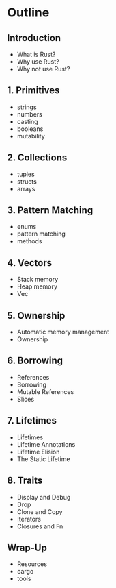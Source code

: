 # Outline

## Introduction
* What is Rust?
* Why use Rust?
* Why not use Rust?

## 1. Primitives
* strings
* numbers
* casting
* booleans
* mutability

## 2. Collections
* tuples
* structs
* arrays

## 3. Pattern Matching
* enums
* pattern matching
* methods

## 4. Vectors
* Stack memory
* Heap memory
* Vec

## 5. Ownership
* Automatic memory management
* Ownership

## 6. Borrowing
* References
* Borrowing
* Mutable References
* Slices

## 7. Lifetimes
* Lifetimes
* Lifetime Annotations
* Lifetime Elision
* The Static Lifetime

## 8. Traits
* Display and Debug
* Drop
* Clone and Copy
* Iterators
* Closures and Fn

## Wrap-Up
* Resources
* cargo
* tools 

